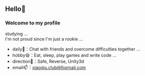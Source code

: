 ## Hello👋
### Welcome to my profile

studying ...   
I'm not proud since I'm just a rookie ... 

- daily💬：Chat with friends and overcome difficulties together ... 
- hobby😄：Eat, sleep, play games and write code ... 
- direction🤔：Safe, Reverse, Unity3d
- email📫：xiaoqiu.club@foxmail.com
<!--
**Happyboy236/Happyboy236** is a ✨ _special_ ✨ repository because its `README.md` (this file) appears on your GitHub profile.

Here are some ideas to get you started:

- 🔭 I’m currently working on ...
- 🌱 I’m currently learning ...
- 👯 I’m looking to collaborate on ...
- 🤔 I’m looking for help with ...
- 💬 Ask me about ...
- 📫 How to reach me: ...
- 😄 Pronouns: ...
- ⚡ Fun fact: ...
-->
